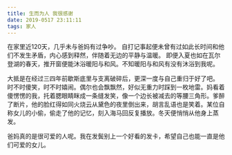 ```yaml
---
title: 生而为人 我很感谢
date: 2019-0517 23:11:11
tags: 家人
---
```

在家里近120天，几乎未与爸妈有过争吵。
自打记事起便未曾有过如此长时间和他们不发生矛盾，内心感到释然，伴随着无边的平静与温暖。
即便入夏也如在瓦尔登湖的春天，推开窗便能沐浴暖阳与和风。不知暖阳与和风有没有沐浴到我呢。

大抵是在经过三四年前歇斯底里与支离破碎后，更深一度与自己重归于好了吧。
时不时傻笑，时不时嬉闹。偶尔也会飘飘然，好似无重力时踩到一枚地雷。妈看着傻愣愣的我，托着腮眼睛眯成一条缝发笑，像一个边长被减去的等腰三角形。爹醉了断片，他的脸红得如同火烧云从黛色的夜里倒出来，胡言乱语也是笑着。某位自称女儿的小偷，偷走了他的记忆，刻入海马回反复播放。冬天便悄悄从他身上蒸发。

爸妈真的是很可爱的人呢。我在发鬓别上一个好看的发卡，希望自己也能一直是他们可爱的女儿。